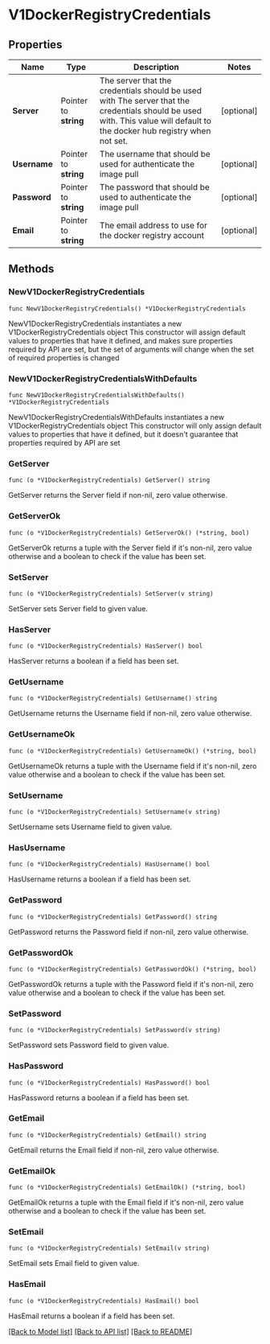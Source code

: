 # V1DockerRegistryCredentials

## Properties

Name | Type | Description | Notes
------------ | ------------- | ------------- | -------------
**Server** | Pointer to **string** | The server that the credentials should be used with  The server that the credentials should be used with. This value will default to the docker hub registry when not set. | [optional] 
**Username** | Pointer to **string** | The username that should be used for authenticate the image pull | [optional] 
**Password** | Pointer to **string** | The password that should be used to authenticate the image pull | [optional] 
**Email** | Pointer to **string** | The email address to use for the docker registry account | [optional] 

## Methods

### NewV1DockerRegistryCredentials

`func NewV1DockerRegistryCredentials() *V1DockerRegistryCredentials`

NewV1DockerRegistryCredentials instantiates a new V1DockerRegistryCredentials object
This constructor will assign default values to properties that have it defined,
and makes sure properties required by API are set, but the set of arguments
will change when the set of required properties is changed

### NewV1DockerRegistryCredentialsWithDefaults

`func NewV1DockerRegistryCredentialsWithDefaults() *V1DockerRegistryCredentials`

NewV1DockerRegistryCredentialsWithDefaults instantiates a new V1DockerRegistryCredentials object
This constructor will only assign default values to properties that have it defined,
but it doesn't guarantee that properties required by API are set

### GetServer

`func (o *V1DockerRegistryCredentials) GetServer() string`

GetServer returns the Server field if non-nil, zero value otherwise.

### GetServerOk

`func (o *V1DockerRegistryCredentials) GetServerOk() (*string, bool)`

GetServerOk returns a tuple with the Server field if it's non-nil, zero value otherwise
and a boolean to check if the value has been set.

### SetServer

`func (o *V1DockerRegistryCredentials) SetServer(v string)`

SetServer sets Server field to given value.

### HasServer

`func (o *V1DockerRegistryCredentials) HasServer() bool`

HasServer returns a boolean if a field has been set.

### GetUsername

`func (o *V1DockerRegistryCredentials) GetUsername() string`

GetUsername returns the Username field if non-nil, zero value otherwise.

### GetUsernameOk

`func (o *V1DockerRegistryCredentials) GetUsernameOk() (*string, bool)`

GetUsernameOk returns a tuple with the Username field if it's non-nil, zero value otherwise
and a boolean to check if the value has been set.

### SetUsername

`func (o *V1DockerRegistryCredentials) SetUsername(v string)`

SetUsername sets Username field to given value.

### HasUsername

`func (o *V1DockerRegistryCredentials) HasUsername() bool`

HasUsername returns a boolean if a field has been set.

### GetPassword

`func (o *V1DockerRegistryCredentials) GetPassword() string`

GetPassword returns the Password field if non-nil, zero value otherwise.

### GetPasswordOk

`func (o *V1DockerRegistryCredentials) GetPasswordOk() (*string, bool)`

GetPasswordOk returns a tuple with the Password field if it's non-nil, zero value otherwise
and a boolean to check if the value has been set.

### SetPassword

`func (o *V1DockerRegistryCredentials) SetPassword(v string)`

SetPassword sets Password field to given value.

### HasPassword

`func (o *V1DockerRegistryCredentials) HasPassword() bool`

HasPassword returns a boolean if a field has been set.

### GetEmail

`func (o *V1DockerRegistryCredentials) GetEmail() string`

GetEmail returns the Email field if non-nil, zero value otherwise.

### GetEmailOk

`func (o *V1DockerRegistryCredentials) GetEmailOk() (*string, bool)`

GetEmailOk returns a tuple with the Email field if it's non-nil, zero value otherwise
and a boolean to check if the value has been set.

### SetEmail

`func (o *V1DockerRegistryCredentials) SetEmail(v string)`

SetEmail sets Email field to given value.

### HasEmail

`func (o *V1DockerRegistryCredentials) HasEmail() bool`

HasEmail returns a boolean if a field has been set.


[[Back to Model list]](../README.md#documentation-for-models) [[Back to API list]](../README.md#documentation-for-api-endpoints) [[Back to README]](../README.md)


